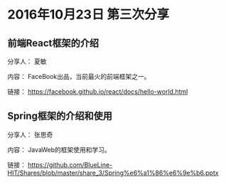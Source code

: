 # 2016年10月23日 第三次分享

## 前端React框架的介绍

分享人： 夏敏

内容： FaceBook出品，当前最火的前端框架之一。

链接： https://facebook.github.io/react/docs/hello-world.html

## Spring框架的介绍和使用

分享人： 张思奇

内容： JavaWeb的框架使用和学习。

链接： https://github.com/BlueLine-HIT/Shares/blob/master/share_3/Spring%e6%a1%86%e6%9e%b6.pptx
